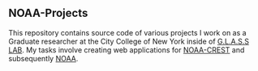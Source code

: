 NOAA-Projects
-------------

This repository contains source code of various projects I work on as a Graduate researcher at the City College of New York inside of 
[G.L.A.S.S LAB](https://bitbucket.org/glasslab/profile/members). My tasks involve creating web applications for [NOAA-CREST](http://crest.ccny.cuny.edu/) and subsequently [NOAA](http://www.noaa.gov/).


